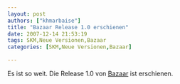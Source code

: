 ```yaml
---
layout: post
authors: ["khmarbaise"]
title: "Bazaar Release 1.0 erschienen"
date: 2007-12-14 21:53:19
tags: SKM,Neue Versionen,Bazaar
categories: [SKM,Neue Versionen,Bazaar]

---
```

Es ist so weit. Die Release 1.0 von [Bazaar](http://bazaar-vcs.org "Bazaar") ist erschienen.
